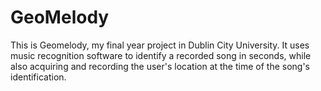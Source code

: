 # GeoMelody
This is Geomelody, my final year project in Dublin City University. It uses music recognition software to identify a recorded song in seconds, while also acquiring and recording the user's location at the time of the song's identification.
